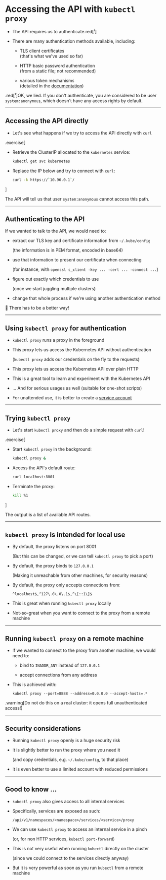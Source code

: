 # Accessing the API with `kubectl proxy`

- The API requires us to authenticate.red[¹]

- There are many authentication methods available, including:

  - TLS client certificates
    <br/>
    (that's what we've used so far)

  - HTTP basic password authentication
    <br/>
    (from a static file; not recommended)

  - various token mechanisms
    <br/>
    (detailed in the [documentation](https://kubernetes.io/docs/reference/access-authn-authz/authentication/#authentication-strategies))

.red[¹]OK, we lied. If you don't authenticate, you are considered to
be user `system:anonymous`, which doesn't have any access rights by default.

---

## Accessing the API directly

- Let's see what happens if we try to access the API directly with `curl`

.exercise[

- Retrieve the ClusterIP allocated to the `kubernetes` service:
  ```bash
  kubectl get svc kubernetes
  ```

- Replace the IP below and try to connect with `curl`:
  ```bash
  curl -k https://`10.96.0.1`/
  ```

]

The API will tell us that user `system:anonymous` cannot access this path.

---

## Authenticating to the API

If we wanted to talk to the API, we would need to:

- extract our TLS key and certificate information from `~/.kube/config`

  (the information is in PEM format, encoded in base64)

- use that information to present our certificate when connecting

  (for instance, with `openssl s_client -key ... -cert ... -connect ...`)

- figure out exactly which credentials to use

  (once we start juggling multiple clusters)

- change that whole process if we're using another authentication method

🤔 There has to be a better way!

---

## Using `kubectl proxy` for authentication

- `kubectl proxy` runs a proxy in the foreground

- This proxy lets us access the Kubernetes API without authentication

  (`kubectl proxy` adds our credentials on the fly to the requests)

- This proxy lets us access the Kubernetes API over plain HTTP

- This is a great tool to learn and experiment with the Kubernetes API

- ... And for serious usages as well (suitable for one-shot scripts)

- For unattended use, it is better to create a [service account](https://kubernetes.io/docs/tasks/configure-pod-container/configure-service-account/)

---

## Trying `kubectl proxy`

- Let's start `kubectl proxy` and then do a simple request with `curl`!

.exercise[

- Start `kubectl proxy` in the background:
  ```bash
  kubectl proxy &
  ```

- Access the API's default route:
  ```bash
  curl localhost:8001
  ```

- Terminate the proxy:
  ```bash
  kill %1
  ```

]

The output is a list of available API routes.

---

## `kubectl proxy` is intended for local use

- By default, the proxy listens on port 8001

  (But this can be changed, or we can tell `kubectl proxy` to pick a port)

- By default, the proxy binds to `127.0.0.1`

  (Making it unreachable from other machines, for security reasons)

- By default, the proxy only accepts connections from:

  `^localhost$,^127\.0\.0\.1$,^\[::1\]$`

- This is great when running `kubectl proxy` locally

- Not-so-great when you want to connect to the proxy from a remote machine

---

## Running `kubectl proxy` on a remote machine

- If we wanted to connect to the proxy from another machine, we would need to:

  - bind to `INADDR_ANY` instead of `127.0.0.1`

  - accept connections from any address

- This is achieved with:
  ```
  kubectl proxy --port=8888 --address=0.0.0.0 --accept-hosts=.*
  ```

.warning[Do not do this on a real cluster: it opens full unauthenticated access!]

---

## Security considerations

- Running `kubectl proxy` openly is a huge security risk

- It is slightly better to run the proxy where you need it

  (and copy credentials, e.g. `~/.kube/config`, to that place)

- It is even better to use a limited account with reduced permissions 

---

## Good to know ...

- `kubectl proxy` also gives access to all internal services

- Specifically, services are exposed as such:
  ```
  /api/v1/namespaces/<namespace>/services/<service>/proxy
  ```

- We can use `kubectl proxy` to access an internal service in a pinch

  (or, for non HTTP services, `kubectl port-forward`)

- This is not very useful when running `kubectl` directly on the cluster

  (since we could connect to the services directly anyway)

- But it is very powerful as soon as you run `kubectl` from a remote machine
